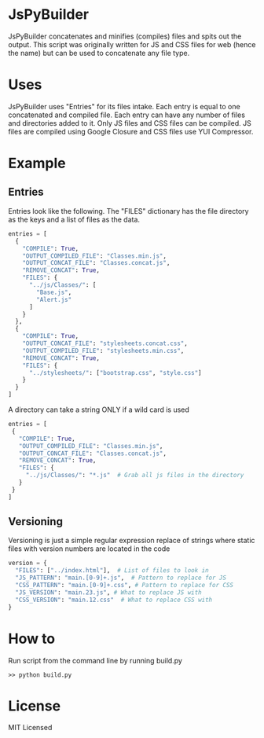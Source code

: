 JsPyBuilder
===========

JsPyBuilder concatenates and minifies (compiles) files and spits out the output.  This script was originally written for JS and CSS files for web (hence the name) but can be used to concatenate any file type.

Uses
====
JsPyBuilder uses "Entries" for its files intake.  Each entry is equal to one concatenated and compiled file.  Each entry can have any number of files and directories added to it.  Only JS files and CSS files can be compiled.  JS files are compiled using Google Closure and CSS files use YUI Compressor.

Example
=======

Entries
-------

Entries look like the following.  The "FILES" dictionary has the file directory as the keys and a list of files as the data.

```python
entries = [
  {
    "COMPILE": True,
    "OUTPUT_COMPILED_FILE": "Classes.min.js",
    "OUTPUT_CONCAT_FILE": "Classes.concat.js",
    "REMOVE_CONCAT": True,
    "FILES": {
      "../js/Classes/": [
        "Base.js",
        "Alert.js"
      ]
    }
  },
  {
    "COMPILE": True,
    "OUTPUT_CONCAT_FILE": "stylesheets.concat.css",
    "OUTPUT_COMPILED_FILE": "stylesheets.min.css",
    "REMOVE_CONCAT": True,
    "FILES": {
      "../stylesheets/": ["bootstrap.css", "style.css"]
    }
  }
]
```
 A directory can take a string ONLY if a wild card is used

 ```python
entries = [
  {
    "COMPILE": True,
    "OUTPUT_COMPILED_FILE": "Classes.min.js",
    "OUTPUT_CONCAT_FILE": "Classes.concat.js",
    "REMOVE_CONCAT": True,
    "FILES": {
      "../js/Classes/": "*.js"  # Grab all js files in the directory 
    }
  }
]
```

Versioning
----------

Versioning is just a simple regular expression replace of strings where static files with version numbers are located in the code

```python
version = {
  "FILES": ["../index.html"],  # List of files to look in
  "JS_PATTERN": "main.[0-9]+.js",  # Pattern to replace for JS
  "CSS_PATTERN": "main.[0-9]+.css", # Pattern to replace for CSS
  "JS_VERSION": "main.23.js", # What to replace JS with
  "CSS_VERSION": "main.12.css"  # What to replace CSS with
}
```

How to
======

Run script from the command line by running build.py

```
>> python build.py
```

License
=======
MIT Licensed